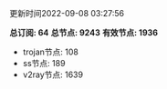 更新时间2022-09-08 03:27:56

**总订阅: 64**
**总节点: 9243**
**有效节点: 1936**
- trojan节点: 108
- ss节点: 189
- v2ray节点: 1639
